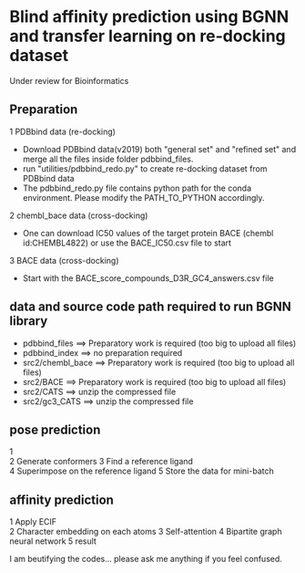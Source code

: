 # Blind affinity prediction using BGNN and transfer learning on re-docking dataset  
Under review for Bioinformatics

## Preparation  
1 PDBbind data (re-docking)    
- Download PDBbind data(v2019) both "general set" and "refined set" and merge all the files inside folder pdbbind_files.  
- run "utilities/pdbbind_redo.py" to create re-docking dataset from PDBbind data  
- The pdbbind_redo.py file contains python path for the conda environment. Please modify the PATH_TO_PYTHON accordingly.

2 chembl_bace data (cross-docking)  
- One can download IC50 values of the target protein BACE (chembl id:CHEMBL4822) or use the BACE_IC50.csv file to start 
 
3 BACE data (cross-docking)  
- Start with the BACE_score_compounds_D3R_GC4_answers.csv file
 
## data and source code path required to run BGNN library  
- pdbbind_files ==> Preparatory work is required (too big to upload all files)  
- pdbbind_index ==> no preparation required  
- src2/chembl_bace ==> Preparatory work is required (too big to upload all files)  
- src2/BACE ==> Preparatory work is required (too big to upload all files)  
- src2/CATS ==> unzip the compressed file  
- src2/gc3_CATS ==> unzip the compressed file  

## pose prediction  
1   
2 Generate conformers 
3 Find a reference ligand  
4 Superimpose on the reference ligand 
5 Store the data for mini-batch 
  
## affinity prediction  
1 Apply ECIF  
2 Character embedding on each atoms 
3 Self-attention 
4 Bipartite graph neural network 
5 result 
  
I am beutifying the codes... please ask me anything if you feel confused.
